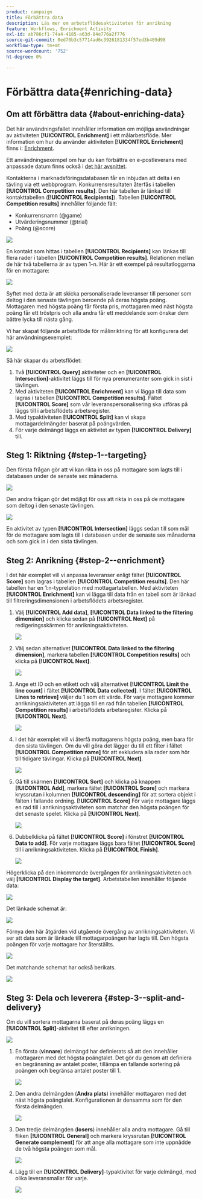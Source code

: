 ```yaml
---
product: campaign
title: Förbättra data
description: Läs mer om arbetsflödesaktiviteten för anrikning
feature: Workflows, Enrichment Activity
exl-id: ab786cf1-74a4-4185-a63d-84e776a2f776
source-git-commit: 0ed70b3c57714ad6c3926181334f57ed3b409d98
workflow-type: tm+mt
source-wordcount: '752'
ht-degree: 0%

---
```


# Förbättra data{#enriching-data}



## Om att förbättra data {#about-enriching-data}

Det här användningsfallet innehåller information om möjliga användningar av aktiviteten **[!UICONTROL Enrichment]** i ett målarbetsflöde. Mer information om hur du använder aktiviteten **[!UICONTROL Enrichment]** finns i: [Enrichment](enrichment.md).

Ett användningsexempel om hur du kan förbättra en e-postleverans med anpassade datum finns också i [det här avsnittet](email-enrichment-with-custom-date-fields.md).

Kontakterna i marknadsföringsdatabasen får en inbjudan att delta i en tävling via ett webbprogram. Konkurrensresultaten återfås i tabellen **[!UICONTROL Competition results]**. Den här tabellen är länkad till kontakttabellen (**[!UICONTROL Recipients]**). Tabellen **[!UICONTROL Competition results]** innehåller följande fält:

* Konkurrensnamn (@game)
* Utvärderingsnummer (@trial)
* Poäng (@score)

![](assets/uc1_enrich_1.png)

En kontakt som hittas i tabellen **[!UICONTROL Recipients]** kan länkas till flera rader i tabellen **[!UICONTROL Competition results]**. Relationen mellan de här två tabellerna är av typen 1-n. Här är ett exempel på resultatloggarna för en mottagare:

![](assets/uc1_enrich_2.png)

Syftet med detta är att skicka personaliserade leveranser till personer som deltog i den senaste tävlingen beroende på deras högsta poäng. Mottagaren med högsta poäng får första pris, mottagaren med näst högsta poäng får ett tröstpris och alla andra får ett meddelande som önskar dem bättre lycka till nästa gång.

Vi har skapat följande arbetsflöde för målinriktning för att konfigurera det här användningsexemplet:

![](assets/uc1_enrich_3.png)

Så här skapar du arbetsflödet:

1. Två **[!UICONTROL Query]** aktiviteter och en **[!UICONTROL Intersection]**-aktivitet läggs till för nya prenumeranter som gick in sist i tävlingen.
1. Med aktiviteten **[!UICONTROL Enrichment]** kan vi lägga till data som lagras i tabellen **[!UICONTROL Competition results]**. Fältet **[!UICONTROL Score]** som vår leveranspersonalisering ska utföras på läggs till i arbetsflödets arbetsregister.
1. Med typaktiviteten **[!UICONTROL Split]** kan vi skapa mottagardelmängder baserat på poängvärden.
1. För varje delmängd läggs en aktivitet av typen **[!UICONTROL Delivery]** till.

## Steg 1: Riktning {#step-1--targeting}

Den första frågan gör att vi kan rikta in oss på mottagare som lagts till i databasen under de senaste sex månaderna.

![](assets/uc1_enrich_4.png)

Den andra frågan gör det möjligt för oss att rikta in oss på de mottagare som deltog i den senaste tävlingen.

![](assets/uc1_enrich_5.png)

En aktivitet av typen **[!UICONTROL Intersection]** läggs sedan till som mål för de mottagare som lagts till i databasen under de senaste sex månaderna och som gick in i den sista tävlingen.

## Steg 2: Anrikning {#step-2--enrichment}

I det här exemplet vill vi anpassa leveranser enligt fältet **[!UICONTROL Score]** som lagras i tabellen **[!UICONTROL Competition results]**. Den här tabellen har en 1:n-typrelation med mottagartabellen. Med aktiviteten **[!UICONTROL Enrichment]** kan vi lägga till data från en tabell som är länkad till filtreringsdimensionen i arbetsflödets arbetsregister.

1. Välj **[!UICONTROL Add data]**, **[!UICONTROL Data linked to the filtering dimension]** och klicka sedan på **[!UICONTROL Next]** på redigeringsskärmen för anrikningsaktiviteten.

   ![](assets/uc1_enrich_6.png)

1. Välj sedan alternativet **[!UICONTROL Data linked to the filtering dimension]**, markera tabellen **[!UICONTROL Competition results]** och klicka på **[!UICONTROL Next]**.

   ![](assets/uc1_enrich_7.png)

1. Ange ett ID och en etikett och välj alternativet **[!UICONTROL Limit the line count]** i fältet **[!UICONTROL Data collected]**. I fältet **[!UICONTROL Lines to retrieve]** väljer du 1 som ett värde. För varje mottagare kommer anrikningsaktiviteten att lägga till en rad från tabellen **[!UICONTROL Competition results]** i arbetsflödets arbetsregister. Klicka på **[!UICONTROL Next]**.

   ![](assets/uc1_enrich_8.png)

1. I det här exemplet vill vi återfå mottagarens högsta poäng, men bara för den sista tävlingen. Om du vill göra det lägger du till ett filter i fältet **[!UICONTROL Competition name]** för att exkludera alla rader som hör till tidigare tävlingar. Klicka på **[!UICONTROL Next]**.

   ![](assets/uc1_enrich_9.png)

1. Gå till skärmen **[!UICONTROL Sort]** och klicka på knappen **[!UICONTROL Add]**, markera fältet **[!UICONTROL Score]** och markera kryssrutan i kolumnen **[!UICONTROL descending]** för att sortera objekt i fälten i fallande ordning. **[!UICONTROL Score]** För varje mottagare läggs en rad till i anrikningsaktiviteten som matchar den högsta poängen för det senaste spelet. Klicka på **[!UICONTROL Next]**.

   ![](assets/uc1_enrich_10.png)

1. Dubbelklicka på fältet **[!UICONTROL Score]** i fönstret **[!UICONTROL Data to add]**. För varje mottagare läggs bara fältet **[!UICONTROL Score]** till i anrikningsaktiviteten. Klicka på **[!UICONTROL Finish]**.

   ![](assets/uc1_enrich_11.png)

Högerklicka på den inkommande övergången för anrikningsaktiviteten och välj **[!UICONTROL Display the target]**. Arbetstabellen innehåller följande data:

![](assets/uc1_enrich_13.png)

Det länkade schemat är:

![](assets/uc1_enrich_15.png)

Förnya den här åtgärden vid utgående övergång av anrikningsaktiviteten. Vi ser att data som är länkade till mottagarpoängen har lagts till. Den högsta poängen för varje mottagare har återställts.

![](assets/uc1_enrich_12.png)

Det matchande schemat har också berikats.

![](assets/uc1_enrich_14.png)

## Steg 3: Dela och leverera {#step-3--split-and-delivery}

Om du vill sortera mottagarna baserat på deras poäng läggs en **[!UICONTROL Split]**-aktivitet till efter anrikningen.

![](assets/uc1_enrich_18.png)

1. En första (**vinnare**) delmängd har definierats så att den innehåller mottagaren med det högsta poängtalet. Det gör du genom att definiera en begränsning av antalet poster, tillämpa en fallande sortering på poängen och begränsa antalet poster till 1.

   ![](assets/uc1_enrich_16.png)

1. Den andra delmängden (**Andra plats**) innehåller mottagaren med det näst högsta poängtalet. Konfigurationen är densamma som för den första delmängden.

   ![](assets/uc1_enrich_17.png)

1. Den tredje delmängden (**losers**) innehåller alla andra mottagare. Gå till fliken **[!UICONTROL General]** och markera kryssrutan **[!UICONTROL Generate complement]** för att ange alla mottagare som inte uppnådde de två högsta poängen som mål.

   ![](assets/uc1_enrich_19.png)

1. Lägg till en **[!UICONTROL Delivery]**-typaktivitet för varje delmängd, med olika leveransmallar för varje.

   ![](assets/uc1_enrich_20.png)
